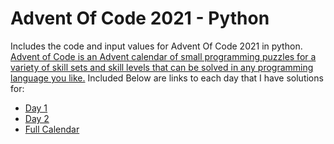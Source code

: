 # Advent Of Code 2021 - Python

Includes the code and input values for Advent Of Code 2021 in python.
[Advent of Code is an Advent calendar of small programming puzzles for a variety of skill sets and skill levels that can be solved in any programming language you like.](https://adventofcode.com/2021/about)
Included Below are links to each day that I have solutions for:

- [Day 1](https://adventofcode.com/2021/day/1)
- [Day 2](https://adventofcode.com/2021/day/2)
- [Full Calendar](https://adventofcode.com/2021/)
